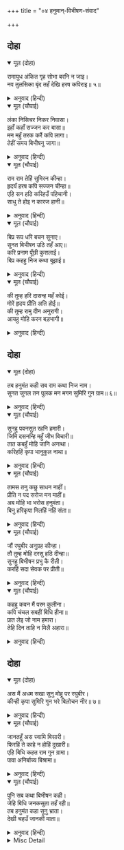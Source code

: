 +++
title = "०४ हनुमान्-विभीषण-संवाद"

+++


## दोहा


<details open><summary>मूल (दोहा)</summary>

रामायुध अंकित गृह सोभा बरनि न जाइ।  
नव तुलसिका बृंद तहँ देखि हरष कपिराइ॥ ५॥
</details>

<details><summary>अनुवाद (हिन्दी)</summary>

वह महल श्रीरामजीके आयुध (धनुष-बाण) के चिह्नोंसे अङ्कित था, उसकी शोभा वर्णन नहीं की जा सकती। वहाँ नवीन-नवीन तुलसीके वृक्ष-समूहोंको देखकर कपिराज श्रीहनुमान् जी हर्षित हुए॥ ५॥
</details>

<details open><summary>मूल (चौपाई)</summary>

लंका निसिचर निकर निवासा।  
इहाँ कहाँ सज्जन कर बासा॥  
मन महुँ तरक करैं कपि लागा।  
तेहीं समय बिभीषनु जागा॥
</details>

<details><summary>अनुवाद (हिन्दी)</summary>

लङ्का तो राक्षसोंके समूहका निवासस्थान है। यहाँ सज्जन (साधु पुरुष) का निवास कहाँ? हनुमान् जी मनमें इस प्रकार तर्क करने लगे। उसी समय विभीषणजी जागे॥ १॥
</details>

<details open><summary>मूल (चौपाई)</summary>

राम राम तेहिं सुमिरन कीन्हा।  
हृदयँ हरष कपि सज्जन चीन्हा॥  
एहि सन हठि करिहउँ पहिचानी।  
साधु ते होइ न कारज हानी॥
</details>

<details><summary>अनुवाद (हिन्दी)</summary>

उन्होंने (विभीषणने) रामनामका स्मरण (उच्चारण) किया। हनुमान् जीने उन्हें सज्जन जाना और हृदयमें हर्षित हुए। [हनुमान् जीने विचार किया कि] इनसे हठ करके (अपनी ओरसे ही) परिचय करूँगा, क्योंकि साधुसे कार्यकी हानि नहीं होती [प्रत्युत लाभ ही होता है]॥ २॥
</details>

<details open><summary>मूल (चौपाई)</summary>

बिप्र रूप धरि बचन सुनाए।  
सुनत बिभीषन उठि तहँ आए॥  
करि प्रनाम पूँछी कुसलाई।  
बिप्र कहहु निज कथा बुझाई॥
</details>

<details><summary>अनुवाद (हिन्दी)</summary>

ब्राह्मणका रूप धरकर हनुमान् जीने उन्हें वचन सुनाये (पुकारा)। सुनते ही विभीषणजी उठकर वहाँ आये। प्रणाम करके कुशल पूछी [और कहा कि] हे ब्राह्मणदेव! अपनी कथा समझाकर कहिये॥ ३॥
</details>

<details open><summary>मूल (चौपाई)</summary>

की तुम्ह हरि दासन्ह महँ कोई।  
मोरें हृदय प्रीति अति होई॥  
की तुम्ह रामु दीन अनुरागी।  
आयहु मोहि करन बड़भागी॥
</details>

<details><summary>अनुवाद (हिन्दी)</summary>

क्या आप हरिभक्तोंमेंसे कोई हैं? क्योंकि आपको देखकर मेरे हृदयमें अत्यन्त प्रेम उमड़ रहा है। अथवा क्या आप दीनोंसे प्रेम करनेवाले स्वयं श्रीरामजी ही हैं, जो मुझे बड़भागी बनाने (घर-बैठे दर्शन देकर कृतार्थ करने) आये हैं?॥ ४॥
</details>

## दोहा


<details open><summary>मूल (दोहा)</summary>

तब हनुमंत कही सब राम कथा निज नाम।  
सुनत जुगल तन पुलक मन मगन सुमिरि गुन ग्राम॥ ६॥
</details>

<details><summary>अनुवाद (हिन्दी)</summary>

तब हनुमान् जीने श्रीरामचन्द्रजीकी सारी कथा कहकर अपना नाम बताया। सुनते ही दोनोंके शरीर पुलकित हो गये और श्रीरामजीके गुणसमूहोंका स्मरण करके दोनोंके मन [प्रेम और आनन्दमें] मग्न हो गये॥ ६॥
</details>

<details open><summary>मूल (चौपाई)</summary>

सुनहु पवनसुत रहनि हमारी।  
जिमि दसनन्हि महुँ जीभ बिचारी॥  
तात कबहुँ मोहि जानि अनाथा।  
करिहहिं कृपा भानुकुल नाथा॥
</details>

<details><summary>अनुवाद (हिन्दी)</summary>

[विभीषणजीने कहा—] हे पवनपुत्र! मेरी रहनी सुनो। मैं यहाँ वैसे ही रहता हूँ, जैसे दाँतोंके बीचमें बेचारी जीभ। हे तात! मुझे अनाथ जानकर सूर्यकुलके नाथ श्रीरामचन्द्रजी क्या कभी मुझपर कृपा करेंगे?॥ १॥
</details>

<details open><summary>मूल (चौपाई)</summary>

तामस तनु कछु साधन नाहीं।  
प्रीति न पद सरोज मन माहीं॥  
अब मोहि भा भरोस हनुमंता।  
बिनु हरिकृपा मिलहिं नहिं संता॥
</details>

<details><summary>अनुवाद (हिन्दी)</summary>

मेरा तामसी (राक्षस) शरीर होनेसे साधन तो कुछ बनता नहीं और न मनमें श्रीरामचन्द्रजीके चरणकमलोंमें प्रेम ही है। परन्तु हे हनुमान्! अब मुझे विश्वास हो गया कि श्रीरामजीकी मुझपर कृपा है; क्योंकि हरिकी कृपाके बिना संत नहीं मिलते॥ २॥
</details>

<details open><summary>मूल (चौपाई)</summary>

जौं रघुबीर अनुग्रह कीन्हा।  
तौ तुम्ह मोहि दरसु हठि दीन्हा॥  
सुनहु बिभीषन प्रभु कै रीती।  
करहिं सदा सेवक पर प्रीती॥
</details>

<details><summary>अनुवाद (हिन्दी)</summary>

जब श्रीरघुवीरने कृपा की है, तभी तो आपने मुझे हठ करके (अपनी ओरसे) दर्शन दिये हैं। [हनुमान् जीने कहा—] हे विभीषणजी! सुनिये, प्रभुकी यही रीति है कि वे सेवकपर सदा ही प्रेम किया करते हैं॥ ३॥
</details>

<details open><summary>मूल (चौपाई)</summary>

कहहु कवन मैं परम कुलीना।  
कपि चंचल सबहीं बिधि हीना॥  
प्रात लेइ जो नाम हमारा।  
तेहि दिन ताहि न मिलै अहारा॥
</details>

<details><summary>अनुवाद (हिन्दी)</summary>

भला कहिये, मैं ही कौन बड़ा कुलीन हूँ? [जातिका] चञ्चल वानर हूँ और सब प्रकारसे नीच हूँ। प्रातःकाल जो हमलोगों (बंदरों) का नाम ले ले तो उस दिन उसे भोजन न मिले॥ ४॥
</details>

## दोहा


<details open><summary>मूल (दोहा)</summary>

अस मैं अधम सखा सुनु मोहू पर रघुबीर।  
कीन्ही कृपा सुमिरि गुन भरे बिलोचन नीर॥ ७॥
</details>

<details><summary>अनुवाद (हिन्दी)</summary>

हे सखा! सुनिये, मैं ऐसा अधम हूँ; पर श्रीरामचन्द्रजीने तो मुझपर भी कृपा ही  की है। भगवान् के गुणोंका स्मरण करके हनुमान् जीके दोनों नेत्रोंमें [प्रेमाश्रुओंका] जल भर आया॥ ७॥
</details>

<details open><summary>मूल (चौपाई)</summary>

जानतहूँ अस स्वामि बिसारी।  
फिरहिं ते काहे न होहिं दुखारी॥  
एहि बिधि कहत राम गुन ग्रामा।  
पावा अनिर्बाच्य बिश्रामा॥
</details>

<details><summary>अनुवाद (हिन्दी)</summary>

जो जानते हुए भी ऐसे स्वामी (श्रीरघुनाथजी) को भुलाकर [विषयोंके पीछे] भटकते फिरते हैं, वे दुखी क्यों न हों? इस प्रकार श्रीरामजीके गुणसमूहोंको कहते हुए उन्होंने अनिर्वचनीय (परम) शान्ति प्राप्त की॥ १॥
</details>

<details open><summary>मूल (चौपाई)</summary>

पुनि सब कथा बिभीषन कही।  
जेहि बिधि जनकसुता तहँ रही॥  
तब हनुमंत कहा सुनु भ्राता।  
देखी चहउँ जानकी माता॥
</details>

<details><summary>अनुवाद (हिन्दी)</summary>

फिर विभीषणजीने, श्रीजानकीजी जिस प्रकार वहाँ (लङ्कामें) रहती थीं, वह सब कथा कही। तब हनुमान् जीने कहा—हे भाई! सुनो, मैं जानकी माताको देखना चाहता हूँ॥ २॥
</details>

<details><summary>Misc Detail</summary>


</details>
